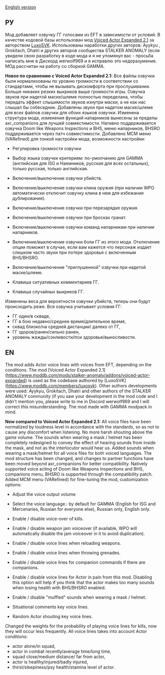 [English version](EN)
## **РУ**
Мод добавляет озвучку ГГ голосами из EFT в зависимости от условий. В качестве кодовой базы использован мод [Voiced Actor Expanded 2.1](https://www.moddb.com/mods/stalker-anomaly/addons/voiced-actor-expanded) за авторством [LuxoSVK](https://www.moddb.com/members/luxosvk).
Использованы наработки других авторов: Ayykyu , Grokitach, Dhatri и других авторов сообщества STALKER ANOMALY (если увидели свою разработку в коде мода и я не упомянул вас - просьба написать мне в Дискорд werwolf969 и я исправлю это недоразумение. МОд рассчитан на работу со сборкой GAMMA.

**Новое по сравнению с Voiced Actor Expanded 2.1:**
Все файлы озвучки были нормализованы по уровню громкости в соответствии со стандартами, чтобы не вызывать дискомфорта при прослушивании.  Больше никаких резких выкриков выше громкости игры. 
Озвучка звуков при надетой маске/шлеме полностью переделана, чтобы передать эффект слышимости звуков изнутри маски, а не как нас слышал бы собеседник. Добавлены звуки при надетом маске/шлеме для всех файлов озвучки для обоих языков озвучки.
Изменена структура мода, изменения функций напарников вынесены за пределы axr_companions для лучшей совместимости.
Нативно поддерживается озвучка Doom like Weapons Inspections и BHS, меню напарников, BHSRO поддерживается через патч совместимости.
Добавлено MCM меню (VARefined) для тонкой настройки мода, возможности настройки:
- Регулировка громкости озвучки
- Выбор языка озвучки критериям: по-умолчанию для GAMMA (английская для ISG и Наемников, русская для всех остальных), только русская, только английская.
- Включение/выключение озвучки убийств.
- Включение/выключение озвучки клина оружия (при наличии WPO автоматически отключит озвучку клина в нем для избежания дублирования).
- Включение/выключение озвучки при перезарядке оружия.
- Включение/выключение озвучки при бросках гранат.
- Включение/выключение озвучки команд напарникам при наличии напарников.
- Включение/выключение озвучки боли ГГ из этого мода. Отключение опции поможет в случае, если вам кажется что персонаж издает слишком часто звуки при потере здоровья с включенным BHS/BHSRO.

- Включение/выключение "приглушенной" озвучки при надетой маске/шлеме.
- Клавиша ситуативных комментариев ГГ.
- Клавиша случайных выкриков ГГ.

Изменены веса для вероятности озвучки убийств, теперь они будут происходить реже.
Вся озвучка учитывает условия ГГ:
- ГГ один/в скваде, 
- ГГ в бою недавно/среднее время/длительное время,
- сквад близко/на средней дистанции/ далеко от ГГ,
- ГГ здоров/ранен/сильно ранен,
- уровень жажды/сонливости/пси здоровья/выносливости.

## **EN**
The mod adds Actor voice lines with voices from EFT, depending on the conditions. The mod [Voiced Actor Expanded 2.1] (https://www.moddb.com/mods/stalker-anomaly/addons/voiced-actor-expanded) is used as the codebase authored by [LuxoSVK] (https://www.moddb.com/members/luxosvk).
Other authors developments were used: Ayykyu, Grokitach, Dhatri and other authors of the STALKER ANOMALY community (if you saw your development in the mod code and I didn't mention you, please write to me in Discord werwolf969 and I will correct this misunderstanding. The mod made with GAMMA modpack in mind.

**New compared to Voiced Actor Expanded 2.1:**
All voice files have been normalized by loudness level in accordance with the standards, so as not to cause any discomfort when listening. No more harsh shouting above the game volume. 
The sounds when wearing a mask / helmet has been completely redesigned to convey the effect of hearing sounds from inside the mask, and not as the interlocutor would hear us. Added sounds when wearing a mask/helmet for all voice files for both voiced languages.
The mod structure has been changed, and changes to partner functions have been moved beyond axr_companions for better compatibility.
Natively supported voice acting of Doom like Weapons Inspections and BHS, companions menu, BHSRO is supported through the compatibility patch.
Added MCM menu (VARefined) for fine-tuning the mod, customization options:
- Adjust the voice output volume
- Select the voice language.: by default for GAMMA (English for ISG and Mercenaries, Russian for everyone else), Russian only, English only.
- Enable / disable voice-over of kills.
- Enable / disable weapon jam voiceover (if available, WPO will automatically disable the jam voiceover in it to avoid duplication).
- Enable / disable voice lines when reloading weapons.
- Enable / disable voice lines when throwing grenades.
- Enable / disable voice lines for companion commands if there are companions.
- Enable / disable voice lines for Actor in pain from this mod. Disabling this option will help if you think that the actor makes too many sounds when losing health with BHS/BHSRO enabled.

- Enable / disable "muffled" sounds when wearing a mask / helmet.
- Situational comments key voice lines.
- Random Actor shouting key voice lines.

Changed the weights for the probability of playing voice lines for kills, now they will occur less frequently.
All voice lines takes into account Actor conditions:
- actor alone/in squad, 
- actor in combat recently/average time/long time,
- squad close/medium distance/ far from actor,
- actor is healthy/injured/badly injured,
- thirst/sleepiness/psy health/stamina level of actor.
